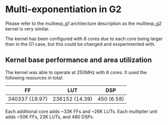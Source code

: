 Multi-exponentiation in G2
======================
Please refer to the multiexp_g1 architecture description as the multiexp_g2 kernel is very similar.

The kernel has been configured with 8 cores due to each core being larger than in the G1 case, but this could be changed and exxperimented with.

## Kernel base performance and area utilization ##

The kernel was able to operate at 250MHz with 8 cores. It used the following resources in total:

| FF |  LUT | DSP| 
| --- | --- | --- |
| 340337 (19.97) | 236152 (14.39) | 450 (6.58) |

Each additional core adds ~33K FFs and ~26K LUTs. Each multiplier unit adds ~50K FFs, 23K LUTs, and 480 DSPs.